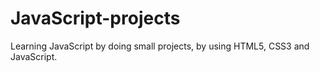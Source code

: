 # JavaScript-projects
Learning JavaScript by doing small projects, by using HTML5, CSS3 and JavaScript.
